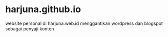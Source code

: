 # harjuna.github.io
website personal di harjuna.web.id menggantikan wordpress dan blogspot sebagai penyaji konten
